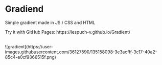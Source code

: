 # Gradiend
Simple gradient made in JS / CSS and HTML<br>
<p>Try it with GitHub Pages: https://lespuch-v.github.io/Gradient/ </p><br>
![gradient](https://user-images.githubusercontent.com/36127590/135158098-3e3acfff-3c17-40a2-85c4-e0cf9366515f.png)
